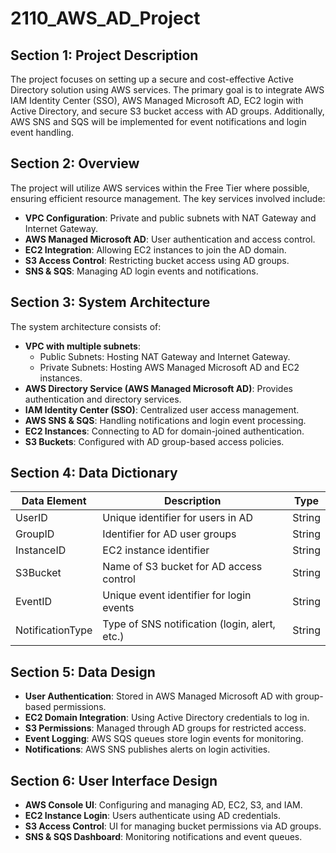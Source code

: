 # 2110_AWS_AD_Project

## Section 1: Project Description

The project focuses on setting up a secure and cost-effective Active Directory solution using AWS services. The primary goal is to integrate AWS IAM Identity Center (SSO), AWS Managed Microsoft AD, EC2 login with Active Directory, and secure S3 bucket access with AD groups. Additionally, AWS SNS and SQS will be implemented for event notifications and login event handling.

## Section 2: Overview

The project will utilize AWS services within the Free Tier where possible, ensuring efficient resource management. The key services involved include:

- **VPC Configuration**: Private and public subnets with NAT Gateway and Internet Gateway.
- **AWS Managed Microsoft AD**: User authentication and access control.
- **EC2 Integration**: Allowing EC2 instances to join the AD domain.
- **S3 Access Control**: Restricting bucket access using AD groups.
- **SNS & SQS**: Managing AD login events and notifications.

## Section 3: System Architecture

The system architecture consists of:

- **VPC with multiple subnets**:
  - Public Subnets: Hosting NAT Gateway and Internet Gateway.
  - Private Subnets: Hosting AWS Managed Microsoft AD and EC2 instances.
- **AWS Directory Service (AWS Managed Microsoft AD)**: Provides authentication and directory services.
- **IAM Identity Center (SSO)**: Centralized user access management.
- **AWS SNS & SQS**: Handling notifications and login event processing.
- **EC2 Instances**: Connecting to AD for domain-joined authentication.
- **S3 Buckets**: Configured with AD group-based access policies.

## Section 4: Data Dictionary

| Data Element     | Description                                   | Type   |
| --------------- | -------------------------------------------- | ------ |
| UserID          | Unique identifier for users in AD            | String |
| GroupID         | Identifier for AD user groups                | String |
| InstanceID      | EC2 instance identifier                      | String |
| S3Bucket    | Name of S3 bucket for AD access control      | String |
| EventID         | Unique event identifier for login events     | String |
| NotificationType | Type of SNS notification (login, alert, etc.) | String |

## Section 5: Data Design

- **User Authentication**: Stored in AWS Managed Microsoft AD with group-based permissions.
- **EC2 Domain Integration**: Using Active Directory credentials to log in.
- **S3 Permissions**: Managed through AD groups for restricted access.
- **Event Logging**: AWS SQS queues store login events for monitoring.
- **Notifications**: AWS SNS publishes alerts on login activities.

## Section 6: User Interface Design

- **AWS Console UI**: Configuring and managing AD, EC2, S3, and IAM.
- **EC2 Instance Login**: Users authenticate using AD credentials.
- **S3 Access Control**: UI for managing bucket permissions via AD groups.
- **SNS & SQS Dashboard**: Monitoring notifications and event queues.

